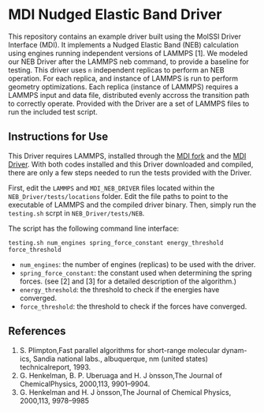 # MDI Nudged Elastic Band Driver

This repository contains an example driver built using the MolSSI Driver Interface (MDI). It implements a Nudged Elastic Band (NEB) calculation using engines running independent versions of LAMMPS [1]. We modeled our NEB Driver after the LAMMPS neb command, to provide a baseline for testing. This driver uses `n` independent replicas to perform an NEB operation. For each replica, and instance of LAMMPS is run to perform geometry optimizations. Each replica (instance of LAMMPS) requires a LAMMPS input and data file, distributed evenly accross the transition path to correctly operate. Provided with the Driver are a set of LAMMPS files to run the included test script.


## Instructions for Use
This Driver requires LAMMPS, installed through the [MDI fork](https://molssi.github.io/MDI_Library/html/mdi_ecosystem.html#ecosystem_lammps) and the [MDI Driver](https://molssi.github.io/MDI_Library/html/library_page.html). With both codes installed and this Driver downloaded and compiled, there are only a few steps needed to run the tests provided with the Driver.

First, edit the `LAMMPS` and `MDI_NEB_DRIVER` files located within the `NEB_Driver/tests/locations` folder. Edit the file paths to point to the executable of LAMMPS and the compiled driver binary.
Then, simply run the `testing.sh` scrpt in `NEB_Driver/tests/NEB`.

The script has the following command line interface:

`testing.sh num_engines spring_force_constant energy_threshold force_threshold`

  * `num_engines`: the number of engines (replicas) to be used with the driver.
  * `spring_force_constant`: the constant used when determining the spring forces. (see [2] and [3] for a detailed description of the algorithm.)
  * `energy_threshold`: the threshold to check if the energies have converged.
  * `force_threshold`: the threshold to check if the forces have converged.
  










## References
1. S. Plimpton,Fast parallel algorithms for short-range molecular dynam-ics,  Sandia  national  labs.,  albuquerque,  nm  (united  states)  technicalreport, 1993.
2. G. Henkelman, B. P. Uberuaga and H. J ́onsson,The Journal of ChemicalPhysics, 2000,113, 9901–9904.
3. G. Henkelman and H. J ́onsson,The Journal of Chemical Physics, 2000,113, 9978–9985
